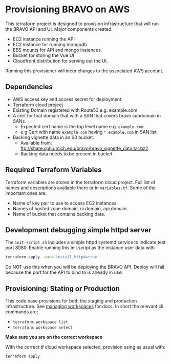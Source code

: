 # Provisioning BRAVO on AWS
This terraform project is designed to provision infrastructure that will run the BRAVO API and UI.
Major components created:

- EC2 instance running the API
- EC2 instance for running mongodb
- EBS mounts for API and mongo instances.
- Bucket for storing the Vue UI  
- Cloudfront distribution for serving out the UI.

Running this provisioner will incur charges to the associated AWS account.

## Dependencies

- AWS access key and access secret for deployment
- Terraform cloud project
- Existing Domain registered with Route53 e.g. example.com
- A cert for that domain that with a SAN that covers bravo subdomain in SANs.
    - Expected cert name is the top level name e.g. `example.com`
    - e.g Cert with name `example.com` having `*.example.com` in SAN list.
- Backing vignette data in an S3 bucket.
    - Available from: ftp://share.sph.umich.edu/bravo/bravo_vignette_data.tar.bz2
    - Backing data needs to be present in bucket.

## Required Terraform Variables
Terraform variables are stored in the terraform cloud project.
Full list of names and descriptions available there or in `variables.tf`.
Some of the important ones are:

- Name of key pair to use to access EC2 instances.
- Names of hosted zone domain, ui domain, api domain.
- Name of bucket that contains backing data.

## Development debugging simple httpd server
The `init-script.sh` includes a simple httpd systemd service to indicate test port 8080. 
Enable running this init script as the instance user data with

```sh
terraform apply -var='install_httpd=true'
```

Do NOT use this when you will be deploying the BRAVO API.
Deploy will fail because the port for the API to bind to is already in use.

## Provisioning: Stating or Production
This code base provisions for both the staging and production infrastructure.
See [managing workspaces](https://developer.hashicorp.com/terraform/cli/workspaces) for docs.
In short the relevant cli commands are:

- `terraform workspace list`
- `terraform workspace select`

**Make sure you are on the correct workspace**

With the correct tf cloud workspace selected, provision using as usual with:
```sh
terraform apply
```
